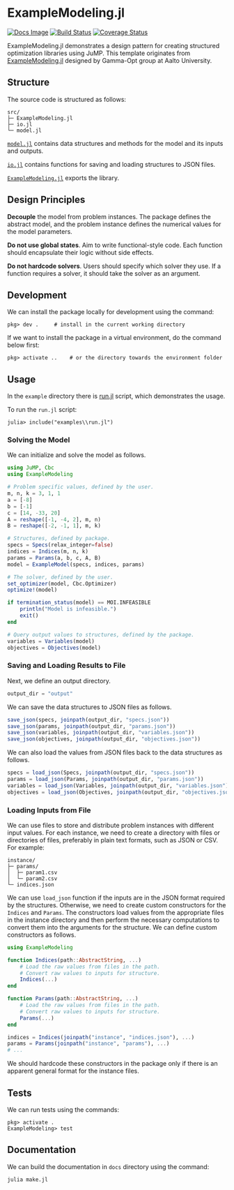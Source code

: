 # ExampleModeling.jl
[![Docs Image](https://img.shields.io/badge/docs-latest-blue.svg)](https://gamma-opt.github.io/ExampleModeling.jl/)
[![Build Status](https://travis-ci.org/gamma-opt/ExampleModeling.jl.svg?branch=master)](https://travis-ci.org/gamma-opt/ExampleModeling.jl)
[![Coverage Status](https://coveralls.io/repos/github/gamma-opt/ExampleModeling.jl/badge.svg?branch=master)](https://coveralls.io/github/gamma-opt/ExampleModeling.jl?branch=master)

ExampleModeling.jl demonstrates a design pattern for creating structured optimization libraries using JuMP. This template originates from [ExampleModeling.jl](https://github.com/gamma-opt/ExampleModeling.jl) designed by Gamma-Opt group at Aalto University.

## Structure
The source code is structured as follows:
```
src/
├─ ExampleModeling.jl
├─ io.jl
└─ model.jl
```

[`model.jl`](./src/model.jl) contains data structures and methods for the model and its inputs and outputs.

[`io.jl`](./src/io.jl) contains functions for saving and loading structures to JSON files.

[`ExampleModeling.jl`](./src/ExampleModeling.jl) exports the library.

## Design Principles
**Decouple** the model from problem instances. The package defines the abstract model, and the problem instance defines the numerical values for the model parameters.

**Do not use global states**. Aim to write functional-style code. Each function should encapsulate their logic without side effects.

**Do not hardcode solvers**. Users should specify which solver they use. If a function requires a solver, it should take the solver as an argument.

## Development
We can install the package locally for development using the command:
```
pkg> dev .     # install in the current working directory
```
If we want to install the package in a virtual environment, do the command below first:
```
pkg> activate ..    # or the directory towards the environment folder
```

## Usage
In the `example` directory there is [run.jl](./examples/run.jl) script, which demonstrates the usage.

To run the `run.jl` script:
```
julia> include("examples\\run.jl")
```

### Solving the Model
We can initialize and solve the model as follows.
```julia
using JuMP, Cbc
using ExampleModeling

# Problem specific values, defined by the user.
m, n, k = 3, 1, 1
a = [-8]
b = [-1]
c = [14, -33, 20]
A = reshape([-1, -4, 2], m, n)
B = reshape([-2, -1, 1], m, k)

# Structures, defined by package.
specs = Specs(relax_integer=false)
indices = Indices(m, n, k)
params = Params(a, b, c, A, B)
model = ExampleModel(specs, indices, params)

# The solver, defined by the user.
set_optimizer(model, Cbc.Optimizer)
optimize!(model)

if termination_status(model) == MOI.INFEASIBLE
    println("Model is infeasible.")
    exit()
end

# Query output values to structures, defined by the package.
variables = Variables(model)
objectives = Objectives(model)
```

### Saving and Loading Results to File
Next, we define an output directory.
```julia
output_dir = "output"
```

We can save the data structures to JSON files as follows.
```julia
save_json(specs, joinpath(output_dir, "specs.json"))
save_json(params, joinpath(output_dir, "params.json"))
save_json(variables, joinpath(output_dir, "variables.json"))
save_json(objectives, joinpath(output_dir, "objectives.json"))
```

We can also load the values from JSON files back to the data structures as follows.
```julia
specs = load_json(Specs, joinpath(output_dir, "specs.json"))
params = load_json(Params, joinpath(output_dir, "params.json"))
variables = load_json(Variables, joinpath(output_dir, "variables.json"))
objectives = load_json(Objectives, joinpath(output_dir, "objectives.json"))
```

### Loading Inputs from File
We can use files to store and distribute problem instances with different input values. For each instance, we need to create a directory with files or directories of files, preferably in plain text formats, such as JSON or CSV. For example:

```
instance/
├─ params/
│  ├─ param1.csv
│  └─ param2.csv
└─ indices.json
```

We can use `load_json` function if the inputs are in the JSON format required by the structures. Otherwise, we need to create custom constructors for the `Indices` and `Params`. The constructors load values from the appropriate files in the instance directory and then perform the necessary computations to convert them into the arguments for the structure. We can define custom constructors as follows.

```julia
using ExampleModeling

function Indices(path::AbstractString, ...)
    # Load the raw values from files in the path.
    # Convert raw values to inputs for structure.
    Indices(...)
end

function Params(path::AbstractString, ...)
    # Load the raw values from files in the path.
    # Convert raw values to inputs for structure.
    Params(...)
end

indices = Indices(joinpath("instance", "indices.json"), ...)
params = Params(joinpath("instance", "params"), ...)
# ...
```

We should hardcode these constructors in the package only if there is an apparent general format for the instance files.

## Tests
We can run tests using the commands:
```
pkg> activate .
ExampleModeling> test
```

## Documentation
We can build the documentation in `docs` directory using the command:
```bash
julia make.jl
```

